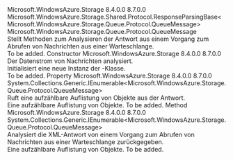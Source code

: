 <Type Name="GetMessagesResponse" FullName="Microsoft.WindowsAzure.Storage.Queue.Protocol.GetMessagesResponse">
  <TypeSignature Language="C#" Value="public sealed class GetMessagesResponse : Microsoft.WindowsAzure.Storage.Shared.Protocol.ResponseParsingBase&lt;Microsoft.WindowsAzure.Storage.Queue.Protocol.QueueMessage&gt;" />
  <TypeSignature Language="ILAsm" Value=".class public auto ansi sealed beforefieldinit GetMessagesResponse extends Microsoft.WindowsAzure.Storage.Shared.Protocol.ResponseParsingBase`1&lt;class Microsoft.WindowsAzure.Storage.Queue.Protocol.QueueMessage&gt;" />
  <TypeSignature Language="DocId" Value="T:Microsoft.WindowsAzure.Storage.Queue.Protocol.GetMessagesResponse" />
  <TypeSignature Language="VB.NET" Value="Public NotInheritable Class GetMessagesResponse&#xA;Inherits ResponseParsingBase(Of QueueMessage)" />
  <TypeSignature Language="F#" Value="type GetMessagesResponse = class&#xA;    inherit ResponseParsingBase&lt;QueueMessage&gt;" />
  <AssemblyInfo>
    <AssemblyName>Microsoft.WindowsAzure.Storage</AssemblyName>
    <AssemblyVersion>8.4.0.0</AssemblyVersion>
    <AssemblyVersion>8.7.0.0</AssemblyVersion>
  </AssemblyInfo>
  <Base>
    <BaseTypeName>Microsoft.WindowsAzure.Storage.Shared.Protocol.ResponseParsingBase&lt;Microsoft.WindowsAzure.Storage.Queue.Protocol.QueueMessage&gt;</BaseTypeName>
    <BaseTypeArguments>
      <BaseTypeArgument TypeParamName="T">Microsoft.WindowsAzure.Storage.Queue.Protocol.QueueMessage</BaseTypeArgument>
    </BaseTypeArguments>
  </Base>
  <Interfaces />
  <Docs>
    <summary>
            Stellt Methoden zum Analysieren der Antwort aus einem Vorgang zum Abrufen von Nachrichten aus einer Warteschlange.
            </summary>
    <remarks>To be added.</remarks>
  </Docs>
  <Members>
    <Member MemberName=".ctor">
      <MemberSignature Language="C#" Value="public GetMessagesResponse (System.IO.Stream stream);" />
      <MemberSignature Language="ILAsm" Value=".method public hidebysig specialname rtspecialname instance void .ctor(class System.IO.Stream stream) cil managed" />
      <MemberSignature Language="DocId" Value="M:Microsoft.WindowsAzure.Storage.Queue.Protocol.GetMessagesResponse.#ctor(System.IO.Stream)" />
      <MemberSignature Language="F#" Value="new Microsoft.WindowsAzure.Storage.Queue.Protocol.GetMessagesResponse : System.IO.Stream -&gt; Microsoft.WindowsAzure.Storage.Queue.Protocol.GetMessagesResponse" Usage="new Microsoft.WindowsAzure.Storage.Queue.Protocol.GetMessagesResponse stream" />
      <MemberType>Constructor</MemberType>
      <AssemblyInfo>
        <AssemblyName>Microsoft.WindowsAzure.Storage</AssemblyName>
        <AssemblyVersion>8.4.0.0</AssemblyVersion>
        <AssemblyVersion>8.7.0.0</AssemblyVersion>
      </AssemblyInfo>
      <Parameters>
        <Parameter Name="stream" Type="System.IO.Stream" />
      </Parameters>
      <Docs>
        <param name="stream">Der Datenstrom von Nachrichten analysiert.</param>
        <summary>
            Initialisiert eine neue Instanz der <see cref="T:Microsoft.WindowsAzure.Storage.Queue.Protocol.GetMessagesResponse" />-Klasse.
            </summary>
        <remarks>To be added.</remarks>
      </Docs>
    </Member>
    <Member MemberName="Messages">
      <MemberSignature Language="C#" Value="public System.Collections.Generic.IEnumerable&lt;Microsoft.WindowsAzure.Storage.Queue.Protocol.QueueMessage&gt; Messages { get; }" />
      <MemberSignature Language="ILAsm" Value=".property instance class System.Collections.Generic.IEnumerable`1&lt;class Microsoft.WindowsAzure.Storage.Queue.Protocol.QueueMessage&gt; Messages" />
      <MemberSignature Language="DocId" Value="P:Microsoft.WindowsAzure.Storage.Queue.Protocol.GetMessagesResponse.Messages" />
      <MemberSignature Language="VB.NET" Value="Public ReadOnly Property Messages As IEnumerable(Of QueueMessage)" />
      <MemberSignature Language="F#" Value="member this.Messages : seq&lt;Microsoft.WindowsAzure.Storage.Queue.Protocol.QueueMessage&gt;" Usage="Microsoft.WindowsAzure.Storage.Queue.Protocol.GetMessagesResponse.Messages" />
      <MemberType>Property</MemberType>
      <AssemblyInfo>
        <AssemblyName>Microsoft.WindowsAzure.Storage</AssemblyName>
        <AssemblyVersion>8.4.0.0</AssemblyVersion>
        <AssemblyVersion>8.7.0.0</AssemblyVersion>
      </AssemblyInfo>
      <ReturnValue>
        <ReturnType>System.Collections.Generic.IEnumerable&lt;Microsoft.WindowsAzure.Storage.Queue.Protocol.QueueMessage&gt;</ReturnType>
      </ReturnValue>
      <Docs>
        <summary>
            Ruft eine aufzählbare Auflistung von <see cref="T:Microsoft.WindowsAzure.Storage.Queue.Protocol.QueueMessage" /> Objekte aus der Antwort.
            </summary>
        <value>Eine aufzählbare Auflistung von <see cref="T:Microsoft.WindowsAzure.Storage.Queue.Protocol.QueueMessage" /> Objekte.</value>
        <remarks>To be added.</remarks>
      </Docs>
    </Member>
    <Member MemberName="ParseXml">
      <MemberSignature Language="C#" Value="protected override System.Collections.Generic.IEnumerable&lt;Microsoft.WindowsAzure.Storage.Queue.Protocol.QueueMessage&gt; ParseXml ();" />
      <MemberSignature Language="ILAsm" Value=".method familyhidebysig virtual instance class System.Collections.Generic.IEnumerable`1&lt;class Microsoft.WindowsAzure.Storage.Queue.Protocol.QueueMessage&gt; ParseXml() cil managed" />
      <MemberSignature Language="DocId" Value="M:Microsoft.WindowsAzure.Storage.Queue.Protocol.GetMessagesResponse.ParseXml" />
      <MemberSignature Language="VB.NET" Value="Protected Overrides Function ParseXml () As IEnumerable(Of QueueMessage)" />
      <MemberSignature Language="F#" Value="override this.ParseXml : unit -&gt; seq&lt;Microsoft.WindowsAzure.Storage.Queue.Protocol.QueueMessage&gt;" Usage="getMessagesResponse.ParseXml " />
      <MemberType>Method</MemberType>
      <AssemblyInfo>
        <AssemblyName>Microsoft.WindowsAzure.Storage</AssemblyName>
        <AssemblyVersion>8.4.0.0</AssemblyVersion>
        <AssemblyVersion>8.7.0.0</AssemblyVersion>
      </AssemblyInfo>
      <ReturnValue>
        <ReturnType>System.Collections.Generic.IEnumerable&lt;Microsoft.WindowsAzure.Storage.Queue.Protocol.QueueMessage&gt;</ReturnType>
      </ReturnValue>
      <Parameters />
      <Docs>
        <summary>
            Analysiert die XML-Antwort von einem Vorgang zum Abrufen von Nachrichten aus einer Warteschlange zurückgegeben.
            </summary>
        <returns>Eine aufzählbare Auflistung von <see cref="T:Microsoft.WindowsAzure.Storage.Queue.Protocol.QueueMessage" /> Objekte.</returns>
        <remarks>To be added.</remarks>
      </Docs>
    </Member>
  </Members>
</Type>